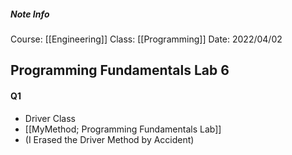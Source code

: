 ##### Note Info
Course: [[Engineering]]
Class: [[Programming]]
Date: 2022/04/02

## Programming Fundamentals Lab 6
#### Q1
- Driver Class
- [[MyMethod; Programming Fundamentals Lab]]
- (I Erased the Driver Method by Accident)